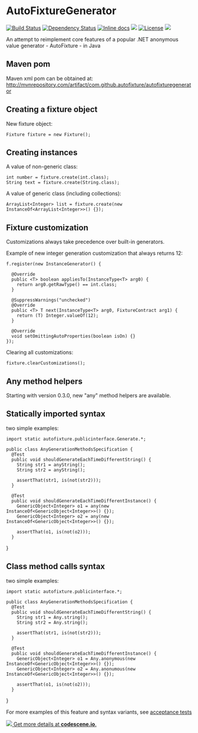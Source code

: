 AutoFixtureGenerator 
========

[![Build Status](https://travis-ci.org/grzesiek-galezowski/AutoFixtureGenerator.svg?branch=master)](https://travis-ci.org/grzesiek-galezowski/AutoFixtureGenerator) [![Dependency Status](https://www.versioneye.com/java/com.github.autofixture:autofixturegenerator/badge.svg)](https://www.versioneye.com/java/com.github.autofixture:autofixturegenerator/) [![Inline docs](http://inch-ci.org/github/grzesiek-galezowski/AutoFixtureGenerator.svg?branch=master)](http://inch-ci.org/github/grzesiek-galezowski/AutoFixtureGenerator)
![](https://reposs.herokuapp.com/?path=grzesiek-galezowski/AutoFixtureGenerator&style=flat)
[![License](http://img.shields.io/:license-mit-blue.svg)](http://doge.mit-license.org)
![](https://maven-badges.herokuapp.com/maven-central/com.github.autofixture/AutoFixtureGenerator/badge.svg)

An attempt to reimplement core features of a popular .NET anonymous value generator - AutoFixture - in Java

Maven pom
-

Maven xml pom can be obtained at: http://mvnrepository.com/artifact/com.github.autofixture/autofixturegenerator

Creating a fixture object
-

New fixture object:

    Fixture fixture = new Fixture();


Creating instances
-

A value of non-generic class:

    int number = fixture.create(int.class);
    String text = fixture.create(String.class);
    
A value of generic class (including collections):

    ArrayList<Integer> list = fixture.create(new InstanceOf<ArrayList<Integer>>() {});

Fixture customization
-

Customizations always take precedence over built-in generators.

Example of new integer generation customization that always returns 12:

    f.register(new InstanceGenerator() {
    
      @Override
      public <T> boolean appliesTo(InstanceType<T> arg0) {
        return arg0.getRawType() == int.class;
      }
    
      @SuppressWarnings("unchecked")
      @Override
      public <T> T next(InstanceType<T> arg0, FixtureContract arg1) {
        return (T) Integer.valueOf(12);
      }

      @Override
      void setOmittingAutoProperties(boolean isOn) {}
    });


Clearing all customizations:

    fixture.clearCustomizations();


Any method helpers
-

Starting with version 0.3.0, new "any" method helpers are available. 

Statically imported syntax
--

two simple examples:

    import static autofixture.publicinterface.Generate.*;
    
    public class AnyGenerationMethodsSpecification {
      @Test
      public void shouldGenerateEachTimeDifferentString() {
        String str1 = anyString();
        String str2 = anyString();
    
        assertThat(str1, is(not(str2)));
      }
	  
      @Test
      public void shouldGenerateEachTimeDifferentInstance() {
        GenericObject<Integer> o1 = any(new InstanceOf<GenericObject<Integer>>() {});
        GenericObject<Integer> o2 = any(new InstanceOf<GenericObject<Integer>>() {});
      
        assertThat(o1, is(not(o2)));
      }
}

Class method calls syntax
--

two simple examples:

    import static autofixture.publicinterface.*;
    
    public class AnyGenerationMethodsSpecification {
      @Test
      public void shouldGenerateEachTimeDifferentString() {
        String str1 = Any.string();
        String str2 = Any.string();
    
        assertThat(str1, is(not(str2)));
      }
	  
      @Test
      public void shouldGenerateEachTimeDifferentInstance() {
        GenericObject<Integer> o1 = Any.anonymous(new InstanceOf<GenericObject<Integer>>() {});
        GenericObject<Integer> o2 = Any.anonumous(new InstanceOf<GenericObject<Integer>>() {});
      
        assertThat(o1, is(not(o2)));
      }
}

For more examples of this feature and syntax variants, see [acceptance tests](https://github.com/grzesiek-galezowski/AutoFixtureGenerator/blob/master/src/test/java/autofixture/specification/acceptance/AnyGenerationMethodsSpecification.java)


[![](https://codescene.io/projects/1207/status.svg) Get more details at **codescene.io**.](https://codescene.io/projects/1207/jobs/latest-successful/results)
